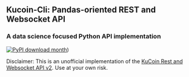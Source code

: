 ## Kucoin-Cli: Pandas-oriented REST and Websocket API
### A data science focused Python API implementation 

[![PyPI download month](https://pypi.python.org/project/kucloin-cli)](https://img.shields.io/pypi/dm/kucoin-cli)) 

Disclaimer: This is an unofficial implementation of the [KuCoin Rest and Websocket API v2](https://docs.kucoin.com/#general). Use at your own risk.






